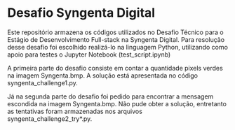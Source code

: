 # Desafio Syngenta Digital
Este repositório armazena os códigos utilizados no Desafio Técnico para o Estágio de Desenvolvimento Full-stack na Syngenta Digital. Para resolução desse desafio foi escolhido realizá-lo na linguagem Python, utilizando como apoio para testes o Jupyter Notebook (test_script.ipynb)

A primeira parte do desafio consiste em contar a quantidade pixels verdes na imagem Syngenta.bmp. A solução está apresentada no código syngenta_challenge1.py.

Já na segunda parte do desafio foi pedido para encontrar a mensagem escondida na imagem Syngenta.bmp. Não pude obter a solução, entretanto as tentativas foram armazenadas nos arquivos syngenta_challenge2_try*.py.
